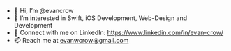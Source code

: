 - 👋 Hi, I’m @evancrow
- 👀 I’m interested in Swift, iOS Development, Web-Design and Development
- 🤝 Connect with me on LinkedIn: https://www.linkedin.com/in/evan-crow/
- 📫 Reach me at evanwcrow@gmail.com 

<!---
evancrow/evancrow is a ✨ special ✨ repository because its `README.md` (this file) appears on your GitHub profile.
You can click the Preview link to take a look at your changes.
--->
